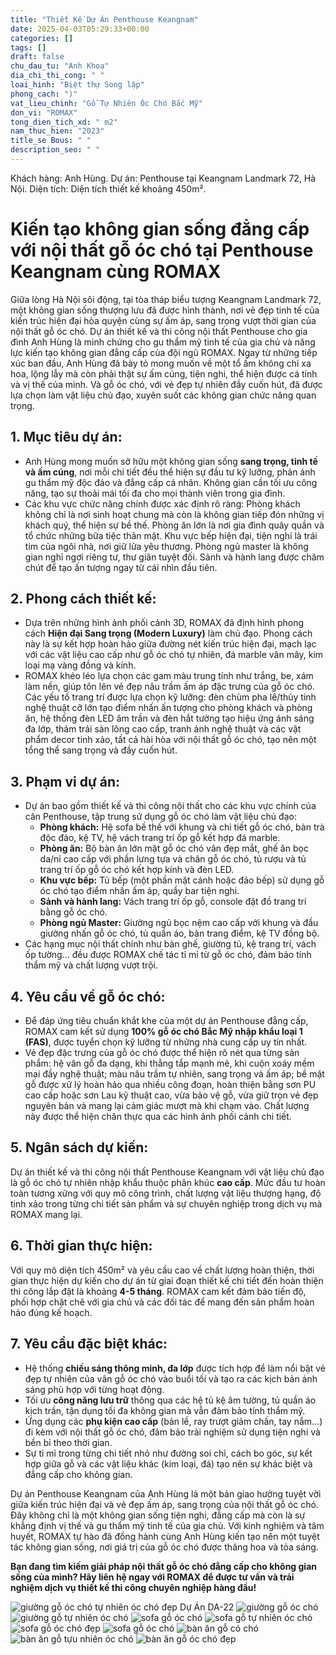 ```yaml
---
title: "Thiết Kế Dự Án Penthouse Keangnam"
date: 2025-04-03T05:29:33+00:00
categories: []
tags: []
draft: false
chu_dau_tu: "Anh Khoa"
dia_chi_thi_cong: " "
loai_hinh: "Biệt thự Song lập"
phong_cach: ")"
vat_lieu_chinh: "Gỗ Tự Nhiên Óc Chó Bắc Mỹ"
don_vi: "ROMAX"
tong_dien_tich_xd: " m2"
nam_thuc_hien: "2023"
title_se Bous: " "
description_seo: " "
---
```

Khách hàng: Anh Hùng.
Dự án: Penthouse tại Keangnam Landmark 72, Hà Nội.
Diện tích: Diện tích thiết kế khoảng 450m².

# Kiến tạo không gian sống đẳng cấp với nội thất gỗ óc chó tại Penthouse Keangnam cùng ROMAX

Giữa lòng Hà Nội sôi động, tại tòa tháp biểu tượng Keangnam Landmark 72, một không gian sống thượng lưu đã được hình thành, nơi vẻ đẹp tinh tế của kiến trúc hiện đại hòa quyện cùng sự ấm áp, sang trọng vượt thời gian của nội thất gỗ óc chó. Dự án thiết kế và thi công nội thất Penthouse cho gia đình Anh Hùng là minh chứng cho gu thẩm mỹ tinh tế của gia chủ và năng lực kiến tạo không gian đẳng cấp của đội ngũ ROMAX. Ngay từ những tiếp xúc ban đầu, Anh Hùng đã bày tỏ mong muốn về một tổ ấm không chỉ xa hoa, lộng lẫy mà còn phải thật sự ấm cúng, tiện nghi, thể hiện được cá tính và vị thế của mình. Và gỗ óc chó, với vẻ đẹp tự nhiên đầy cuốn hút, đã được lựa chọn làm vật liệu chủ đạo, xuyên suốt các không gian chức năng quan trọng.

## 1. Mục tiêu dự án:

* Anh Hùng mong muốn sở hữu một không gian sống **sang trọng, tinh tế và ấm cúng**, nơi mỗi chi tiết đều thể hiện sự đầu tư kỹ lưỡng, phản ánh gu thẩm mỹ độc đáo và đẳng cấp cá nhân. Không gian cần tối ưu công năng, tạo sự thoải mái tối đa cho mọi thành viên trong gia đình.
* Các khu vực chức năng chính được xác định rõ ràng: Phòng khách không chỉ là nơi sinh hoạt chung mà còn là không gian tiếp đón những vị khách quý, thể hiện sự bề thế. Phòng ăn lớn là nơi gia đình quây quần và tổ chức những bữa tiệc thân mật. Khu vực bếp hiện đại, tiện nghi là trái tim của ngôi nhà, nơi giữ lửa yêu thương. Phòng ngủ master là không gian nghỉ ngơi riêng tư, thư giãn tuyệt đối. Sảnh và hành lang được chăm chút để tạo ấn tượng ngay từ cái nhìn đầu tiên.

## 2. Phong cách thiết kế:

* Dựa trên những hình ảnh phối cảnh 3D, ROMAX đã định hình phong cách **Hiện đại Sang trọng (Modern Luxury)** làm chủ đạo. Phong cách này là sự kết hợp hoàn hảo giữa đường nét kiến trúc hiện đại, mạch lạc với các vật liệu cao cấp như gỗ óc chó tự nhiên, đá marble vân mây, kim loại mạ vàng đồng và kính.
* ROMAX khéo léo lựa chọn các gam màu trung tính như trắng, be, xám làm nền, giúp tôn lên vẻ đẹp nâu trầm ấm áp đặc trưng của gỗ óc chó. Các yếu tố trang trí được lựa chọn kỹ lưỡng: đèn chùm pha lê/thủy tinh nghệ thuật cỡ lớn tạo điểm nhấn ấn tượng cho phòng khách và phòng ăn, hệ thống đèn LED âm trần và đèn hắt tường tạo hiệu ứng ánh sáng đa lớp, thảm trải sàn lông cao cấp, tranh ảnh nghệ thuật và các vật phẩm decor tinh xảo, tất cả hài hòa với nội thất gỗ óc chó, tạo nên một tổng thể sang trọng và đầy cuốn hút.

## 3. Phạm vi dự án:

* Dự án bao gồm thiết kế và thi công nội thất cho các khu vực chính của căn Penthouse, tập trung sử dụng gỗ óc chó làm vật liệu chủ đạo:
  + **Phòng khách:** Hệ sofa bề thế với khung và chi tiết gỗ óc chó, bàn trà độc đáo, kệ TV, hệ vách trang trí ốp gỗ kết hợp đá marble.
  + **Phòng ăn:** Bộ bàn ăn lớn mặt gỗ óc chó vân đẹp mắt, ghế ăn bọc da/nỉ cao cấp với phần lưng tựa và chân gỗ óc chó, tủ rượu và tủ trang trí ốp gỗ óc chó kết hợp kính và đèn LED.
  + **Khu vực bếp:** Tủ bếp (một phần mặt cánh hoặc đảo bếp) sử dụng gỗ óc chó tạo điểm nhấn ấm áp, quầy bar tiện nghi.
  + **Sảnh và hành lang:** Vách trang trí ốp gỗ, console đặt đồ trang trí bằng gỗ óc chó.
  + **Phòng ngủ Master:** Giường ngủ bọc nệm cao cấp với khung và đầu giường nhấn gỗ óc chó, tủ quần áo, bàn trang điểm, kệ TV đồng bộ.
* Các hạng mục nội thất chính như bàn ghế, giường tủ, kệ trang trí, vách ốp tường... đều được ROMAX chế tác tỉ mỉ từ gỗ óc chó, đảm bảo tính thẩm mỹ và chất lượng vượt trội.

## 4. Yêu cầu về gỗ óc chó:

* Để đáp ứng tiêu chuẩn khắt khe của một dự án Penthouse đẳng cấp, ROMAX cam kết sử dụng **100% gỗ óc chó Bắc Mỹ nhập khẩu loại 1 (FAS)**, được tuyển chọn kỹ lưỡng từ những nhà cung cấp uy tín nhất.
* Vẻ đẹp đặc trưng của gỗ óc chó được thể hiện rõ nét qua từng sản phẩm: hệ vân gỗ đa dạng, khi thẳng tắp mạnh mẽ, khi cuộn xoáy mềm mại đầy nghệ thuật; màu nâu trầm tự nhiên, sang trọng và ấm áp; bề mặt gỗ được xử lý hoàn hảo qua nhiều công đoạn, hoàn thiện bằng sơn PU cao cấp hoặc sơn Lau kỹ thuật cao, vừa bảo vệ gỗ, vừa giữ trọn vẻ đẹp nguyên bản và mang lại cảm giác mượt mà khi chạm vào. Chất lượng này được thể hiện chân thực qua các hình ảnh phối cảnh chi tiết.

## 5. Ngân sách dự kiến:

Dự án thiết kế và thi công nội thất Penthouse Keangnam với vật liệu chủ đạo là gỗ óc chó tự nhiên nhập khẩu thuộc phân khúc **cao cấp**. Mức đầu tư hoàn toàn tương xứng với quy mô công trình, chất lượng vật liệu thượng hạng, độ tinh xảo trong từng chi tiết sản phẩm và sự chuyên nghiệp trong dịch vụ mà ROMAX mang lại.

## 6. Thời gian thực hiện:

Với quy mô diện tích 450m² và yêu cầu cao về chất lượng hoàn thiện, thời gian thực hiện dự kiến cho dự án từ giai đoạn thiết kế chi tiết đến hoàn thiện thi công lắp đặt là khoảng **4-5 tháng**. ROMAX cam kết đảm bảo tiến độ, phối hợp chặt chẽ với gia chủ và các đối tác để mang đến sản phẩm hoàn hảo đúng kế hoạch.

## 7. Yêu cầu đặc biệt khác:

* Hệ thống **chiếu sáng thông minh, đa lớp** được tích hợp để làm nổi bật vẻ đẹp tự nhiên của vân gỗ óc chó vào buổi tối và tạo ra các kịch bản ánh sáng phù hợp với từng hoạt động.
* Tối ưu **công năng lưu trữ** thông qua các hệ tủ kệ âm tường, tủ quần áo kịch trần, tận dụng tối đa không gian mà vẫn đảm bảo tính thẩm mỹ.
* Ứng dụng các **phụ kiện cao cấp** (bản lề, ray trượt giảm chấn, tay nắm...) đi kèm với nội thất gỗ óc chó, đảm bảo trải nghiệm sử dụng tiện nghi và bền bỉ theo thời gian.
* Sự tỉ mỉ trong từng chi tiết nhỏ như đường soi chỉ, cách bo góc, sự kết hợp giữa gỗ và các vật liệu khác (kim loại, đá) tạo nên sự khác biệt và đẳng cấp cho không gian.

Dự án Penthouse Keangnam của Anh Hùng là một bản giao hưởng tuyệt vời giữa kiến trúc hiện đại và vẻ đẹp ấm áp, sang trọng của nội thất gỗ óc chó. Đây không chỉ là một không gian sống tiện nghi, đẳng cấp mà còn là sự khẳng định vị thế và gu thẩm mỹ tinh tế của gia chủ. Với kinh nghiệm và tâm huyết, ROMAX tự hào đã đồng hành cùng Anh Hùng kiến tạo nên một tuyệt tác không gian sống, nơi giá trị của gỗ óc chó được thăng hoa và tỏa sáng.

**Bạn đang tìm kiếm giải pháp nội thất gỗ óc chó đẳng cấp cho không gian sống của mình? Hãy liên hệ ngay với ROMAX để được tư vấn và trải nghiệm dịch vụ thiết kế thi công chuyên nghiệp hàng đầu!**

![giường gỗ óc chó tự nhiên óc chó đẹp](/img/giuong/gg22/giuong-go-oc-cho-gg22-14.webp)
Dự Án DA-22
![giường gỗ óc chó](/img/giuong/gg22/giuong-go-oc-cho-gg22-13.webp)
![giường gỗ tự nhiên óc chó](/img/giuong/gg22/giuong-go-oc-cho-gg22-12.webp)
![sofa gỗ óc chó](/img/sofa/sf22/sofa-go-oc-cho-sf22-4.webp)
![sofa gỗ tự nhiên óc chó](/img/sofa/sf22/sofa-go-oc-cho-sf22-3.webp)
![sofa gỗ óc chó đẹp](/img/sofa/sf22/sofa-go-oc-cho-sf22-2.webp)
![sofa gỗ óc chó](/img/sofa/sf22/sofa-go-oc-cho-sf22-1.webp)
![bàn ăn gỗ có chó](/img/ban-an/ba22/ban-an-go-oc-cho-ba22-3.webp)
![bàn ăn gỗ tựu nhiên óc chó](/img/ban-an/ba22/ban-an-go-oc-cho-ba22-2.webp)
![bàn ăn gỗ óc chó đẹp](/img/ban-an/ba22/ban-an-go-oc-cho-ba22-1.webp)